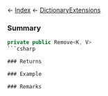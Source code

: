 ← [Index](Api-Index) ← [DictionaryExtensions](System.Collections.Generic.DictionaryExtensions)

### Summary

```csharp
private public Remove<K, V>
```csharp

### Returns

### Example

### Remarks

